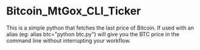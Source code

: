 Bitcoin_MtGox_CLI_Ticker
========================

This is a simple python that fetches the last price of Bitcoin. If used with an alias (eg: alias btc="python btc.py") will give you the BTC price in the command line without interrupting your workflow.

